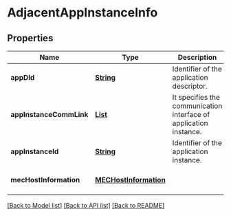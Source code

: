# AdjacentAppInstanceInfo
## Properties

Name | Type | Description | Notes
------------ | ------------- | ------------- | -------------
**appDId** | [**String**](string.md) | Identifier of the application descriptor. | [default to null]
**appInstanceCommLink** | [**List**](CommunicationInterface.md) | It specifies the communication interface of application instance. | [default to null]
**appInstanceId** | [**String**](string.md) | Identifier of the application instance. | [default to null]
**mecHostInformation** | [**MECHostInformation**](MECHostInformation.md) |  | [optional] [default to null]

[[Back to Model list]](../README.md#documentation-for-models) [[Back to API list]](../README.md#documentation-for-api-endpoints) [[Back to README]](../README.md)

